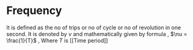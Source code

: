 # Frequency 
It is defined as the no of trips or no of cycle or no of revolution in one second. It is denoted by $\nu$ and mathematically given by formula ,
$\nu = \frac{1}{T}$ , Where $T$ is [[Time period]] 